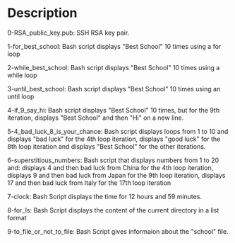 # Description

0-RSA_public_key.pub: SSH RSA key pair.

1-for_best_school: Bash script displays "Best School" 10 times using a for loop

2-while_best_school: Bash script displays "Best School" 10 times using a while loop

3-until_best_school: Bash script displays "Best School" 10 times using an until loop

4-if_9_say_hi: Bash script displays "Best School" 10 times, but for the 9th iteration, displays "Best School" and then "Hi" on a new line.

5-4_bad_luck_8_is_your_chance: Bash script displays loops from 1 to 10 and displays "bad luck" for the 4th loop iteration, displays "good luck" for the 8th loop iteration and displays "Best School" for the other iterations.

6-superstitious_numbers: Bash script that displays numbers from 1 to 20 and: displays 4 and then bad luck from China for the 4th loop iteration, displays 9 and then bad luck from Japan for the 9th loop iteration, displays 17 and then bad luck from Italy for the 17th loop iteration

7-clock: Bash Script  displays the time for 12 hours and 59 minutes.

8-for_ls: Bash Script displays the content of the current directory in a list format

9-to_file_or_not_to_file: Bash Script gives informaion about the "school" file.

